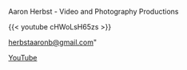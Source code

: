 Aaron Herbst - Video and Photography Productions

{{< youtube cHWoLsH65zs >}}

  [herbstaaronb@gmail.com](mailto:herbstaaronb@gmail.com)"
  
  [YouTube](https://www.youtube.com/@AaronHerbstProductions)
